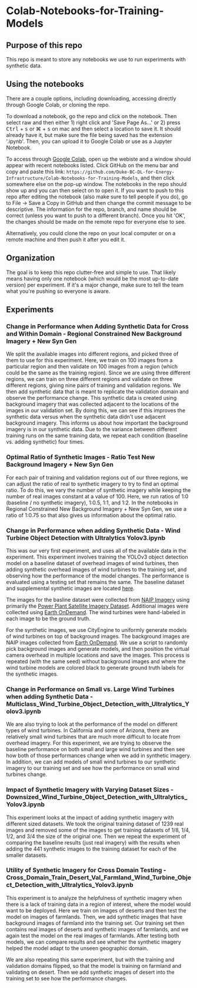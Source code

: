 # Colab-Notebooks-for-Training-Models
## Purpose of this repo
This repo is meant to store any notebooks we use to run experiments with synthetic data.

## Using the notebooks
There are a couple options, including downloading, accessing directly through Google Colab, or cloning the repo.

To download a notebook, go the repo and click on the notebook. Then select raw and then either 1) right click and 'Save Page As...' or 2) press <kbd>Ctrl</kbd> + <kbd>s</kbd> or <kdb>⌘</kbd> + <kbd>s</kbd> on mac and then select a location to save it. It should already have it, but make sure the file being saved has the extension '.ipynb'. Then, you can upload it to Google Colab or use as a Jupyter Notebook.

To access through [Google Colab](https://colab.research.google.com/), open up the webiste and a window should appear with recent notebooks listed. Click GitHub on the menu bar and copy and paste this link: `https://github.com/Duke-BC-DL-for-Energy-Infrastructure/Colab-Notebooks-for-Training-Models`, and then click somewhere else on the pop-up window. The notebooks in the repo should show up and you can then select on to open it. If you want to push to this repo after editing the notebook (also make sure to tell people if you do), go to File -> Save a Copy in GitHub and then change the commit message to be descriptive. The information for the repo, branch, and name should be correct (unless you want to push to a different branch). Once you hit 'OK', the changes should be made on the remote repo for everyone else to see.

Alternatively, you could clone the repo on your local computer or on a remote machine and then push it after you edit it.

## Organization
The goal is to keep this repo clutter-free and simple to use. That likely means having only one notebook (which would be the most up-to-date version) per experiment. If it's a major change, make sure to tell the team what you're pushing so everyone is aware.

## Experiments
### Change in Performance when Adding Synthetic Data for Cross and Within Domain - Regional Constrained New Background Imagery + New Syn Gen
We split the available images into different regions, and picked three of them to use for this experiment. Here, we train on 100 images from a particular region and then validate on 100 images from a region (which could be the same as the training region). Since we are using three different regions, we can train on three different regions and validate on three different regions, giving nine pairs of training and validation regions. We then add synthetic data that is meant to replicate the validation domain and observe the performance change. This synthetic data is created using background imagery that was collected adjacent to the locations of the images in our validation set. By doing this, we can see if this improves the synthetic data versus when the synthetic data didn't use adjacent background imagery. This informs us about how important the background imagery is in our synthetic data. Due to the variance between different training runs on the same training data, we repeat each condition (baseline vs. adding synthetic) four times.

### Optimal Ratio of Synthetic Images - Ratio Test New Background Imagery + New Syn Gen
For each pair of training and validation regions out of our three regions, we can adjust the ratio of real to synthetic imagery to try to find an optimal ratio. To do this, we vary the number of synthetic imagery while keeping the number of real images constant at a value of 100. Here, we run ratios of 1:0 (baseline / no synthetic imagery), 1:0.5, 1:1, and 1:2. In the notebooks in Regional Constrained New Background Imagery + New Syn Gen, we use a ratio of 1:0.75 so that also gives us information about the optimal ratio.

### Change in Performance when adding Synthetic Data - Wind Turbine Object Detection with Ultralytics Yolov3.ipynb
This was our very first experiment, and uses all of the available data in the experiment. This experiment involves training the YOLOv3 object detection model on a baseline dataset of overhead images of wind turbines, then adding synthetic overhead images of wind turbines to the training set, and observing how the performance of the model changes. The performance is evaluated using a testing set that remains the same. The baseline dataset and supplemental synthetic images are located [here](https://figshare.com/projects/Adding_Synthetic_Imagery_for_Object_Detection_on_Overhead_Images_of_Wind_Turbines/96131).

The images for the basline dataset were collected from [NAIP Imagery](https://www.fsa.usda.gov/programs-and-services/aerial-photography/imagery-programs/naip-imagery/) using primarily the [Power Plant Satellite Imagery Dataset](https://figshare.com/articles/dataset/Power_Plant_Satellite_Imagery_Dataset/5307364). Additional images were collected using [Earth OnDemand](https://earthondemand.astraea.earth/). The wind turbines were hand-labeled in each image to be the ground truth.

For the synthetic images, we use CityEngine to uniformly generate models of wind turbines on top of background images. The background images are NAIP images collected from [Earth OnDemand](https://earthondemand.astraea.earth/). We use a script to randomly pick background images and generate models, and then position the virtual camera overhead in multiple locations and save the images. This process is repeated (with the same seed) without background images and where the wind turbine models are colored black to generate ground truth labels for the synthetic images.

### Change in Performance on Small vs. Large Wind Turbines when adding Synthetic Data - Multiclass_Wind_Turbine_Object_Detection_with_Ultralytics_Yolov3.ipynb
We are also trying to look at the performance of the model on different types of wind turbines. In California and some of Arizona, there are relatively small wind turbines that are much more difficult to locate from overhead imagery. For this experiment, we are trying to observe the baseline performance on both small and large wind turbines and then see how both of those performances change when we add in synthetic imagery. In addition, we can add models of small wind turbines to our synthetic imagery to our training set and see how the performance on small wind turbines change.

### Impact of Synthetic Imagery with Varying Dataset Sizes - Downsized_Wind_Turbine_Object_Detection_with_Ultralytics_Yolov3.ipynb
This experiment looks at the impact of adding synthetic imagery with different sized datasets. We took the original training dataset of 1239 real images and removed some of the images to get training datasets of 1/8, 1/4, 1/2, and 3/4 the size of the original one. Then we repeat the experiment of comparing the baseline results (just real imagery) with the results when adding the 441 synthetic images to the training dataset for each of the smaller datasets.

### Utility of Synthetic Imagery for Cross Domain Testing - Cross_Domain_Train_Desert_Val_Farmland_Wind_Turbine_Object_Detection_with_Ultralytics_Yolov3.ipynb
This experiment is to analyze the helpfulness of synthetic imagery when there is a lack of training data in a region of interest, where the model would want to be deployed. Here we train on images of deserts and then test the model on images of farmlands. Then, we add synthetic images that have background images of farmland into the training set. Our training set then contains real images of deserts and synthetic images of farmlands, and we again test the model on the real images of farmlands. After testing both models, we can compare results and see whether the synthetic imagery helped the model adapt to the unseen geographic domain.

We are also repeating this same experiment, but with the training and validation domains flipped, so that the model is training on farmland and validating on desert. Then we add synthetic images of desert into the training set to see how the performance changes.
